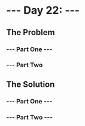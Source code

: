 # --- Day 22: ---

## The Problem

### --- Part One ---

### --- Part Two

## The Solution

### --- Part One ---

### --- Part Two ---
